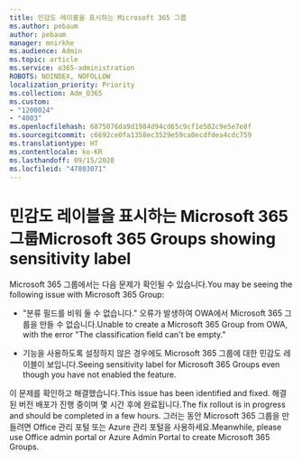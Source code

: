 ```yaml
---
title: 민감도 레이블을 표시하는 Microsoft 365 그룹
ms.author: pebaum
author: pebaum
manager: mnirkhe
ms.audience: Admin
ms.topic: article
ms.service: o365-administration
ROBOTS: NOINDEX, NOFOLLOW
localization_priority: Priority
ms.collection: Adm_O365
ms.custom:
- "1200024"
- "4803"
ms.openlocfilehash: 6875076da9d1984d94cd65c9cf1e582c9e5e7e8f
ms.sourcegitcommit: c6692ce0fa1358ec3529e59ca0ecdfdea4cdc759
ms.translationtype: HT
ms.contentlocale: ko-KR
ms.lasthandoff: 09/15/2020
ms.locfileid: "47803071"
---
```

# <a name="microsoft-365-groups-showing-sensitivity-label"></a><span data-ttu-id="df116-102">민감도 레이블을 표시하는 Microsoft 365 그룹</span><span class="sxs-lookup"><span data-stu-id="df116-102">Microsoft 365 Groups showing sensitivity label</span></span>

<span data-ttu-id="df116-103">Microsoft 365 그룹에서는 다음 문제가 확인될 수 있습니다.</span><span class="sxs-lookup"><span data-stu-id="df116-103">You may be seeing the following issue with Microsoft 365 Group:</span></span>

- <span data-ttu-id="df116-104">"분류 필드를 비워 둘 수 없습니다." 오류가 발생하여 OWA에서 Microsoft 365 그룹을 만들 수 없습니다.</span><span class="sxs-lookup"><span data-stu-id="df116-104">Unable to create a Microsoft 365 Group from OWA, with the error "The classification field can't be empty."</span></span>

- <span data-ttu-id="df116-105">기능을 사용하도록 설정하지 않은 경우에도 Microsoft 365 그룹에 대한 민감도 레이블이 보입니다.</span><span class="sxs-lookup"><span data-stu-id="df116-105">Seeing sensitivity label for Microsoft 365 Groups even though you have not enabled the feature.</span></span>

<span data-ttu-id="df116-106">이 문제를 확인하고 해결했습니다.</span><span class="sxs-lookup"><span data-stu-id="df116-106">This issue has been identified and fixed.</span></span> <span data-ttu-id="df116-107">해결된 버전 배포가 진행 중이며 몇 시간 후에 완료됩니다.</span><span class="sxs-lookup"><span data-stu-id="df116-107">The fix rollout is in progress and should be completed in a few hours.</span></span> <span data-ttu-id="df116-108">그러는 동안 Microsoft 365 그룹을 만들려면 Office 관리 포털 또는 Azure 관리 포털을 사용하세요.</span><span class="sxs-lookup"><span data-stu-id="df116-108">Meanwhile, please use Office admin portal or Azure Admin Portal to create Microsoft 365 Groups.</span></span>  
